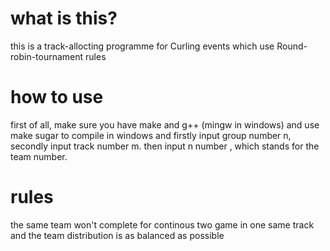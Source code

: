 what is this?
=============

this is a track-allocting programme for Curling events which use Round-robin-tournament rules

how to use
==========

first of all, make sure you have make and g++ (mingw in windows) and use make sugar to compile in windows
and firstly input group number n, secondly input track number m.
then input n number , which stands for the team number.

rules
=====

the same team won't complete for continous two game in one same track
and the team distribution is as balanced as possible
